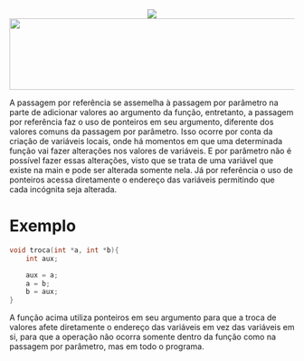 <div align="center">
  <img src="https://capsule-render.vercel.app/api?type=waving&color=790b11" />
  <img width="1256" height="126" alt="fontbolt (5)" src="https://github.com/user-attachments/assets/dfc778b9-844a-4e8d-89af-0c18915871d3" />
</div>

  A passagem por referência se assemelha à passagem por parâmetro na parte de adicionar valores ao argumento da função, entretanto, a passagem por referência faz o uso de ponteiros em seu argumento, diferente dos valores comuns da passagem por parâmetro. Isso ocorre por conta da criação de variáveis locais, onde há momentos em que uma determinada função vai fazer alterações nos valores de variáveis. E por parâmetro não é possível fazer essas alterações, visto que se trata de uma variável que existe na main e pode ser alterada somente nela. Já por referência o uso de ponteiros acessa diretamente o endereço das variáveis permitindo que cada incógnita seja alterada.

# Exemplo
```C
void troca(int *a, int *b){
    int aux;

    aux = a;
    a = b;
    b = aux;
}
```
  A função acima utiliza ponteiros em seu argumento para que a troca de valores afete diretamente o endereço das variáveis em vez das variáveis em si, para que a operação não ocorra somente dentro da função como na passagem por parâmetro, mas em todo o programa.
